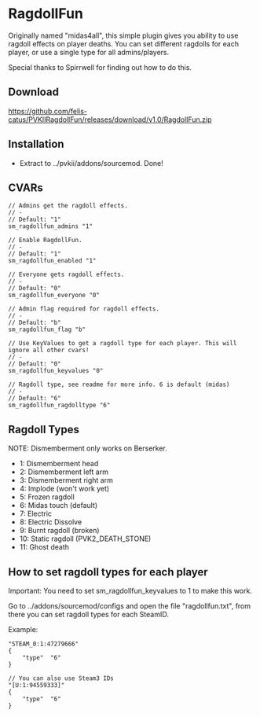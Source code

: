 RagdollFun
=========

Originally named "midas4all", this simple plugin gives you ability to use ragdoll effects on player deaths. You can set different ragdolls for each player, or use a single type for all admins/players.

Special thanks to Spirrwell for finding out how to do this.

Download
-------
https://github.com/felis-catus/PVKIIRagdollFun/releases/download/v1.0/RagdollFun.zip

Installation
-------
- Extract to ../pvkii/addons/sourcemod. Done!

CVARs
-------
```
// Admins get the ragdoll effects.
// -
// Default: "1"
sm_ragdollfun_admins "1"

// Enable RagdollFun.
// -
// Default: "1"
sm_ragdollfun_enabled "1"

// Everyone gets ragdoll effects.
// -
// Default: "0"
sm_ragdollfun_everyone "0"

// Admin flag required for ragdoll effects.
// -
// Default: "b"
sm_ragdollfun_flag "b"

// Use KeyValues to get a ragdoll type for each player. This will ignore all other cvars!
// -
// Default: "0"
sm_ragdollfun_keyvalues "0"

// Ragdoll type, see readme for more info. 6 is default (midas)
// -
// Default: "6"
sm_ragdollfun_ragdolltype "6"
```

Ragdoll Types
-------
NOTE: Dismemberment only works on Berserker.

- 1: Dismemberment head
- 2: Dismemberment left arm
- 3: Dismemberment right arm
- 4: Implode (won't work yet)
- 5: Frozen ragdoll
- 6: Midas touch (default)
- 7: Electric
- 8: Electric Dissolve
- 9: Burnt ragdoll (broken)
- 10: Static ragdoll (PVK2_DEATH_STONE)
- 11: Ghost death

How to set ragdoll types for each player
-------
Important: You need to set sm_ragdollfun_keyvalues to 1 to make this work.

Go to ../addons/sourcemod/configs and open the file "ragdollfun.txt", from there you can set ragdoll types for each SteamID.

Example:
```
"STEAM_0:1:47279666"
{
	"type"  "6"
}

// You can also use Steam3 IDs
"[U:1:94559333]"
{
	"type"  "6"
}
```

